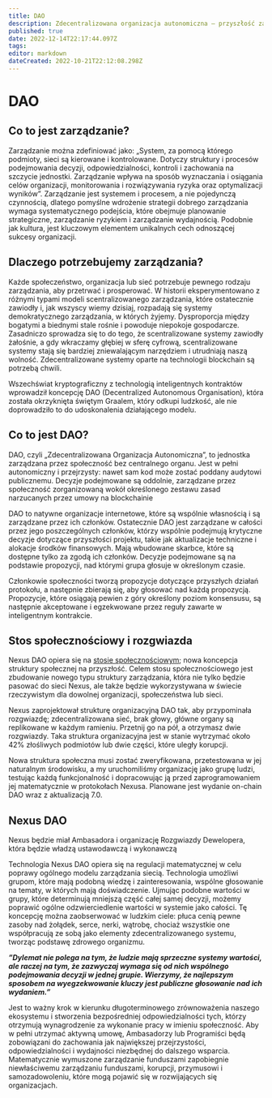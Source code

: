 ```yaml
---
title: DAO
description: Zdecentralizowana organizacja autonomiczna – przyszłość zarządzania
published: true
date: 2022-12-14T22:17:44.097Z
tags: 
editor: markdown
dateCreated: 2022-10-21T22:12:08.298Z
---
```


# DAO

## Co to jest zarządzanie?

Zarządzanie można zdefiniować jako: „System, za pomocą którego podmioty, sieci są kierowane i kontrolowane. Dotyczy struktury i procesów podejmowania decyzji, odpowiedzialności, kontroli i zachowania na szczycie jednostki. Zarządzanie wpływa na sposób wyznaczania i osiągania celów organizacji, monitorowania i rozwiązywania ryzyka oraz optymalizacji wyników”. Zarządzanie jest systemem i procesem, a nie pojedynczą czynnością, dlatego pomyślne wdrożenie strategii dobrego zarządzania wymaga systematycznego podejścia, które obejmuje planowanie strategiczne, zarządzanie ryzykiem i zarządzanie wydajnością. Podobnie jak kultura, jest kluczowym elementem unikalnych cech odnoszącej sukcesy organizacji.

## Dlaczego potrzebujemy zarządzania?

Każde społeczeństwo, organizacja lub sieć potrzebuje pewnego rodzaju zarządzania, aby przetrwać i prosperować. W historii eksperymentowano z różnymi typami modeli scentralizowanego zarządzania, które ostatecznie zawiodły i, jak wszyscy wiemy dzisiaj, rozpadają się systemy demokratycznego zarządzania, w których żyjemy. Dysproporcja między bogatymi a biednymi stale rośnie i powoduje niepokoje gospodarcze. Zasadniczo sprowadza się to do tego, że scentralizowane systemy zawiodły żałośnie, a gdy wkraczamy głębiej w sferę cyfrową, scentralizowane systemy stają się bardziej zniewalającym narzędziem i utrudniają naszą wolność. Zdecentralizowane systemy oparte na technologii blockchain są potrzebą chwili.

Wszechświat kryptograficzny z technologią inteligentnych kontraktów wprowadził koncepcję DAO (Decentralized Autonomous Organisation), która została okrzyknięta świętym Graalem, który odkupi ludzkość, ale nie doprowadziło to do udoskonalenia działającego modelu.

## Co to jest DAO?

DAO, czyli „Zdecentralizowana Organizacja Autonomiczna”, to jednostka zarządzana przez społeczność bez centralnego organu. Jest w pełni autonomiczny i przejrzysty: nawet sam kod może zostać poddany audytowi publicznemu. Decyzje podejmowane są oddolnie, zarządzane przez społeczność zorganizowaną wokół określonego zestawu zasad narzucanych przez umowy na blockchainie

DAO to natywne organizacje internetowe, które są wspólnie własnością i są zarządzane przez ich członków. Ostatecznie DAO jest zarządzane w całości przez jego poszczególnych członków, którzy wspólnie podejmują krytyczne decyzje dotyczące przyszłości projektu, takie jak aktualizacje techniczne i alokacje środków finansowych. Mają wbudowane skarbce, które są dostępne tylko za zgodą ich członków. Decyzje podejmowane są na podstawie propozycji, nad którymi grupa głosuje w określonym czasie.

Członkowie społeczności tworzą propozycje dotyczące przyszłych działań protokołu, a następnie zbierają się, aby głosować nad każdą propozycją. Propozycje, które osiągają pewien z góry określony poziom konsensusu, są następnie akceptowane i egzekwowane przez reguły zawarte w inteligentnym kontrakcie.

## Stos społecznościowy i rozgwiazda

Nexus DAO opiera się na [stosie społecznościowym](../../technology/nexus-innovations/dao/the-social-stack.md); nowa koncepcja struktury społecznej na przyszłość. Celem stosu społecznościowego jest zbudowanie nowego typu struktury zarządzania, która nie tylko będzie pasować do sieci Nexus, ale także będzie wykorzystywana w świecie rzeczywistym dla dowolnej organizacji, społeczeństwa lub sieci.

Nexus zaprojektował strukturę organizacyjną DAO tak, aby przypominała rozgwiazdę; zdecentralizowana sieć, brak głowy, główne organy są replikowane w każdym ramieniu. Przetnij go na pół, a otrzymasz dwie rozgwiazdy. Taka struktura organizacyjna jest w stanie wytrzymać około 42% złośliwych podmiotów lub dwie części, które uległy korupcji.

Nowa struktura społeczna musi zostać zweryfikowana, przetestowana w jej naturalnym środowisku, a my uruchomiliśmy organizację jako grupę ludzi, testując każdą funkcjonalność i dopracowując ją przed zaprogramowaniem jej matematycznie w protokołach Nexusa. Planowane jest wydanie on-chain DAO wraz z aktualizacją 7.0.

## Nexus DAO

Nexus będzie miał Ambasadora i organizację Rozgwiazdy Dewelopera, która będzie władzą ustawodawczą i wykonawczą

Technologia Nexus DAO opiera się na regulacji matematycznej w celu poprawy ogólnego modelu zarządzania siecią. Technologia umożliwi grupom, które mają podobną wiedzę i zainteresowania, wspólne głosowanie na tematy, w których mają doświadczenie. Ujmując podobne wartości w grupy, które determinują mniejszą część całej samej decyzji, możemy poprawić ogólne odzwierciedlenie wartości w systemie jako całości. Tę koncepcję można zaobserwować w ludzkim ciele: płuca cenią pewne zasoby nad żołądek, serce, nerki, wątrobę, chociaż wszystkie one współpracują ze sobą jako elementy zdecentralizowanego systemu, tworząc podstawę zdrowego organizmu.

***”Dylemat nie polega na tym, że ludzie mają sprzeczne systemy wartości, ale raczej na tym, że zazwyczaj wymaga się od nich wspólnego podejmowania decyzji w jednej grupie. Wierzymy, że najlepszym sposobem na wyegzekwowanie kluczy jest publiczne głosowanie nad ich wydaniem.”***

Jest to ważny krok w kierunku długoterminowego zrównoważenia naszego ekosystemu i stworzenia bezpośredniej odpowiedzialności tych, którzy otrzymują wynagrodzenie za wykonanie pracy w imieniu społeczność. Aby w pełni utrzymać aktywną umowę, Ambasadorzy lub Programiści będą zobowiązani do zachowania jak największej przejrzystości, odpowiedzialności i wydajności niezbędnej do dalszego wsparcia. Matematycznie wymuszone zarządzanie funduszami zapobiegnie niewłaściwemu zarządzaniu funduszami, korupcji, przymusowi i samozadowoleniu, które mogą pojawić się w rozwijających się organizacjach.